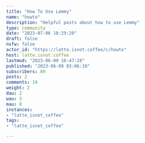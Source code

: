 ```yaml
---
title: "How To Use Lemmy" 
name: "howto"
description: "Helpful posts about how to use Lemmy"
type: community
date: "2023-07-06 18:29:20"
draft: false
nsfw: false
actor_id: "https://latte.isnot.coffee/c/howto"
host: latte.isnot.coffee
lastmod: "2023-06-09 16:47:28"
published: "2023-06-09 03:06:19"
subscribers: 89
posts: 2
comments: 19
weight: 2
dau: 2
wau: 3
mau: 8
instances:
- "latte_isnot_coffee"
tags: 
- "latte_isnot_coffee"

---
```

